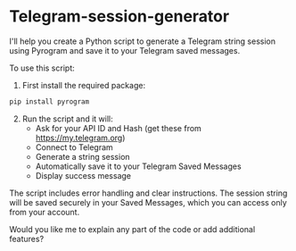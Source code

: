 # Telegram-session-generator
I'll help you create a Python script to generate a Telegram string session using Pyrogram and save it to your Telegram saved messages.

 
To use this script:

1. First install the required package:
```bash
pip install pyrogram
```

2. Run the script and it will:
   - Ask for your API ID and Hash (get these from https://my.telegram.org)
   - Connect to Telegram
   - Generate a string session
   - Automatically save it to your Telegram Saved Messages
   - Display success message

The script includes error handling and clear instructions. The session string will be saved securely in your Saved Messages, which you can access only from your account.

Would you like me to explain any part of the code or add additional features?